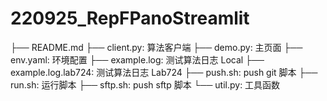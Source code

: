 # 220925_RepFPanoStreamlit

├── README.md
├── client.py:              算法客户端
├── demo.py:                主页面
├── env.yaml:               环境配置
├── example.log:            测试算法日志 Local
├── example.log.lab724:     测试算法日志 Lab724
├── push.sh:                push git 脚本
├── run.sh:                 运行脚本
├── sftp.sh:                push sftp 脚本
└── util.py:                工具函数

